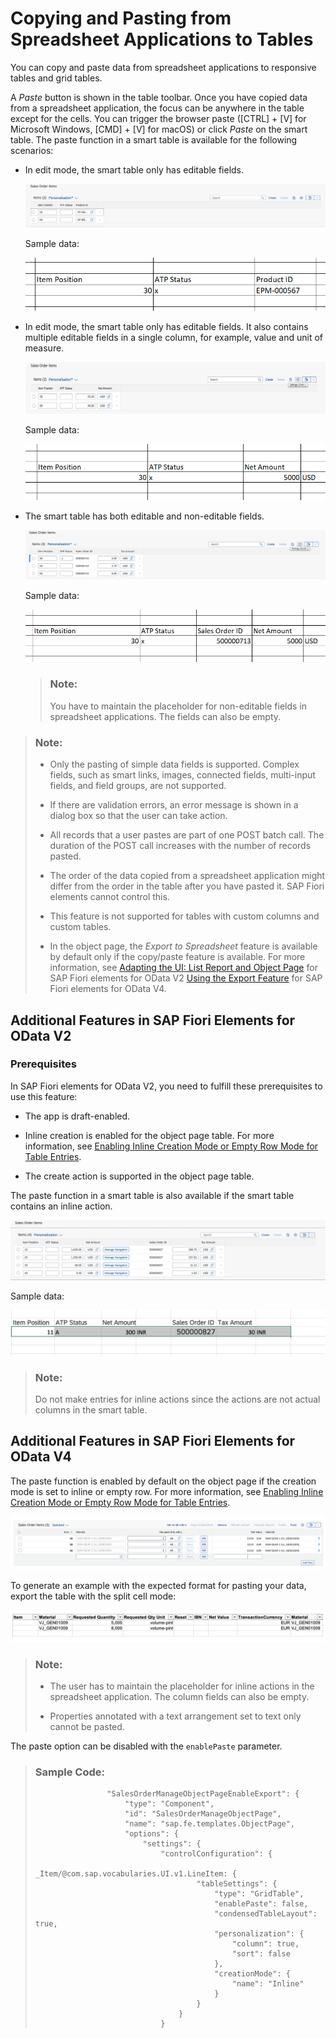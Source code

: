 <!-- loiof6a8fd2812d9442a9bba2f6fb296c42e -->

# Copying and Pasting from Spreadsheet Applications to Tables

You can copy and paste data from spreadsheet applications to responsive tables and grid tables.

A *Paste* button is shown in the table toolbar. Once you have copied data from a spreadsheet application, the focus can be anywhere in the table except for the cells. You can trigger the browser paste \([CTRL\] + [V\]  for Microsoft Windows, [CMD\] + [V\]  for macOS\) or click *Paste* on the smart table. The paste function in a smart table is available for the following scenarios:

-   In edit mode, the smart table only has editable fields.

    ![](images/Excel_copy_paste_1_428f114.png)

    Sample data:

    ![](images/Excel_Copy_paste_0_d66f42d.png)

-   In edit mode, the smart table only has editable fields. It also contains multiple editable fields in a single column, for example, value and unit of measure.

    ![](images/Excel_copy_paste_2_2af66fc.png)

    Sample data:

    ![](images/Excel_copy_paste_0a_17355b2.png)

-   The smart table has both editable and non-editable fields.

    ![](images/Excel_copy_paste_3_766e2e9.png)

    Sample data:

    ![](images/Excel_copy_paste_4_b6af7fd.png)

    > ### Note:  
    > You have to maintain the placeholder for non-editable fields in spreadsheet applications. The fields can also be empty.


> ### Note:  
> -   Only the pasting of simple data fields is supported. Complex fields, such as smart links, images, connected fields, multi-input fields, and field groups, are not supported.
> 
> -   If there are validation errors, an error message is shown in a dialog box so that the user can take action.
> 
> -   All records that a user pastes are part of one POST batch call. The duration of the POST call increases with the number of records pasted.
> 
> -   The order of the data copied from a spreadsheet application might differ from the order in the table after you have pasted it. SAP Fiori elements cannot control this.
> 
> -   This feature is not supported for tables with custom columns and custom tables.
> 
> -   In the object page, the *Export to Spreadsheet* feature is available by default only if the copy/paste feature is available. For more information, see [Adapting the UI: List Report and Object Page](adapting-the-ui-list-report-and-object-page-0d2f1a9.md) for SAP Fiori elements for OData V2 [Using the Export Feature](using-the-export-feature-4bab6f2.md) for SAP Fiori elements for OData V4.



<a name="loiof6a8fd2812d9442a9bba2f6fb296c42e__section_u4k_cnp_gnb"/>

## Additional Features in SAP Fiori Elements for OData V2



### Prerequisites

In SAP Fiori elements for OData V2, you need to fulfill these prerequisites to use this feature:

-   The app is draft-enabled.

-   Inline creation is enabled for the object page table. For more information, see [Enabling Inline Creation Mode or Empty Row Mode for Table Entries](enabling-inline-creation-mode-or-empty-row-mode-for-table-entries-cfb04f0.md).

-   The create action is supported in the object page table.


The paste function in a smart table is also available if the smart table contains an inline action.

![](images/Excel_copy_paste_5_db3d9d3.png)

Sample data:

![](images/Excel_copy_paste_6_fa98abc.png)

> ### Note:  
> Do not make entries for inline actions since the actions are not actual columns in the smart table.



<a name="loiof6a8fd2812d9442a9bba2f6fb296c42e__section_u35_d22_tnb"/>

## Additional Features in SAP Fiori Elements for OData V4

The paste function is enabled by default on the object page if the creation mode is set to inline or empty row. For more information, see [Enabling Inline Creation Mode or Empty Row Mode for Table Entries](enabling-inline-creation-mode-or-empty-row-mode-for-table-entries-cfb04f0.md).

![](images/Pasting_in_Excel_with_Inline_Actions_8173bd4.png)

To generate an example with the expected format for pasting your data, export the table with the split cell mode:

![](images/Sample_Data_for_Pasting_in_Exccel_with_Inline_Action_b4c1a5d.png)

> ### Note:  
> -   The user has to maintain the placeholder for inline actions in the spreadsheet application. The column fields can also be empty.
> 
> -   Properties annotated with a text arrangement set to text only cannot be pasted.

The paste option can be disabled with the `enablePaste` parameter.

> ### Sample Code:  
> ```
>                 "SalesOrderManageObjectPageEnableExport": {
>                     "type": "Component",
>                     "id": "SalesOrderManageObjectPage",
>                     "name": "sap.fe.templates.ObjectPage",
>                     "options": {
>                         "settings": {
>                             "controlConfiguration": {
>                                 _Item/@com.sap.vocabularies.UI.v1.LineItem: {
>                                     "tableSettings": {
>                                         "type": "GridTable",
>                                         "enablePaste": false,
>                                         "condensedTableLayout": true,
>                                         "personalization": {
>                                             "column": true,
>                                             "sort": false
>                                         },
>                                         "creationMode": {
>                                             "name": "Inline"
>                                         }
>                                     }
>                                 }
>                             }
> 
> ```

